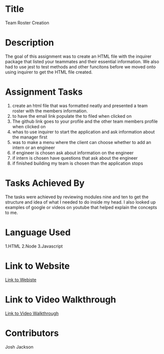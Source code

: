 # Title
Team Roster Creation

# Description
The goal of this assignment was to create an HTML file with the inquirer package that listed your teammates and their essential information. We also had to use jest to test methods and other funcitons before we moved onto using inquirer to get the HTML file created.

# Assignment Tasks
1. create an html file that was formatted neatly and presented a team roster with the members information.
2. to have the email link populate the to filed when clicked on
3. The github link goes to your profile and the other team members profile when clicked on
4. whas to use inquirer to start the application and ask information about the manager first
5. was to make a menu where the client can choose whether to add an intern or an engineer
6. if engineer is chosen ask about information on the engineer
7. if intern is chosen have questions that ask about the engineer
8. if finished building my team is chosen than the application stops

# Tasks Achieved By
The tasks were achieved by reviewing modules nine and ten to get the structure and idea of what I needed to do inside my head. I also looked up examples of google or videos on youtube that helped explain the concepts to me.

# Language Used
1.HTML
2.Node
3.Javascript

# Link to Website
<a href="file:///C:/Users/Joshman/OneDrive/Bootcamp/private-buisness/index.html">Link to Webiste</a>

# Link to Video Walkthrough
<a href="https://drive.google.com/file/d/15ySvmoYdpbrm5tLA4XOHbbrdAURfBfTM/view">Link to Video Walkthrough</a> 

# Contributors
Josh Jackson